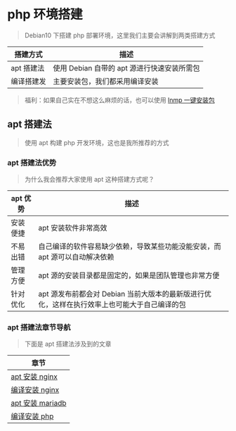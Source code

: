 # php 环境搭建

> Debian10 下搭建 php 部署环境，这里我们主要会讲解到两类搭建方式

| 搭建方式   | 描述                                        |
| ---------- | ------------------------------------------- |
| apt 搭建法 | 使用 Debian 自带的 apt 源进行快速安装所需包 |
| 编译搭建发 | 主要安装包，我们都采用编译安装              |

> 福利：如果自己实在不想这么麻烦的话，也可以使用 [lnmp 一键安装包](https://lnmp.org)

## apt 搭建法

> 使用 apt 构建 php 开发环境，这也是我所推荐的方式

### apt 搭建法优势

> 为什么我会推荐大家使用 apt 这种搭建方式呢？

| apt 优势 | 描述                                                                                         |
| -------- | -------------------------------------------------------------------------------------------- |
| 安装便捷 | apt 安装软件非常高效                                                                         |
| 不易出错 | 自己编译的软件容易缺少依赖，导致某些功能没能安装，而 apt 源可以自动解决依赖                  |
| 管理方便 | apt 源的安装目录都是固定的，如果是团队管理也非常方便                                         |
| 针对优化 | apt 源发布前都会对 Debian 当前大版本的最新版进行优化，这样在执行效率上也可能大于自己编译的包 |

### apt 搭建法章节导航

> 下面是 apt 搭建法涉及到的文章

| 章节                                         |
| -------------------------------------------- |
| [apt 安装 nginx](./info/apt安装Nginx.md)     |
| [编译安装 nginx](./info/编译安装Nginx.md)    |
| [apt 安装 mariadb](./info/apt安装MariaDB.md) |
| [编译安装 php](./info/编译安装PHP.md)        |
